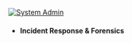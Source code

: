 [![System Admin](https://travis-ci.org/joemccann/dillinger.svg?branch=master)](https://travis-ci.org/joemccann/dillinger)
- #### Incident Response & Forensics
